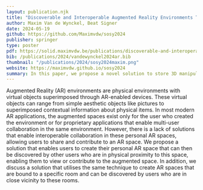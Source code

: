 ```yaml
---
layout: publication.njk
title: "Discoverable and Interoperable Augmented Reality Environments Through Solid Pods"
author: Maxim Van de Wynckel, Beat Signer
date: 2024-05-19
github: https://github.com/Maximvdw/sosy2024
publisher: springer
type: poster
pdf: https://solid.maximvdw.be/publications/discoverable-and-interoperable-augmented-reality-environments-through-solid-pods.pdf
bib: /publications/2024/vandewynckel2024ar.bib
thumbnail: "/publications/2024/sosy2024maxim.png"
website: https://maximvdw.github.io/sosy2024
summary: In this paper, we propose a novel solution to store 3D manipulations in AR spaces within a Solid pod. Using this solution, multiple users can work together in the same environment while also ensuring interoperability between AR applications.
---
```

Augmented Reality (AR) environments are physical environments with virtual objects superimposed
through AR-enabled devices. These virtual objects can range from simple aesthetic objects like pictures
to superimposed contextual information about physical items. In most modern AR applications, the
augmented spaces exist only for the user who created the environment or for proprietary applications
that enable multi-user collaboration in the same environment. However, there is a lack of solutions that
enable interoperable collaboration in these personal AR spaces, allowing users to share and contribute
to an AR space. We propose a solution that enables users to create their personal AR space that can
then be discovered by other users who are in physical proximity to this space, enabling them to view or
contribute to the augmented space. In addition, we discuss a solution that utilises the same technique
to create AR spaces that are bound to a specific room and can be discovered by users who are in close
vicinity to these rooms.